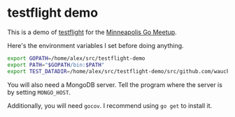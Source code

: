 # testflight demo

This is a demo of [testflight](https://github.com/drewolson/testflight) for the [Minneapolis Go Meetup](http://www.meetup.com/golangmn/).

Here's the environment variables I set before doing anything.
```bash
export GOPATH=/home/alex/src/testflight-demo
export PATH="$GOPATH/bin:$PATH"
export TEST_DATADIR=/home/alex/src/testflight-demo/src/github.com/waucka/testflight-demo/testdata
```

You will also need a MongoDB server.  Tell the program where the server
is by setting `MONGO_HOST`.

Additionally, you will need `gocov`.  I recommend using `go get` to install it.